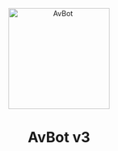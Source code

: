 <p align="center">
  <img src="../avbot-v3/src/assets/logo.png" alt="AvBot" width="200" height="200" />
</p>

<h1 align="center">AvBot v3</h1>